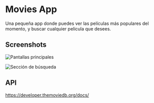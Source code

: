 
# Movies App

Una pequeña app donde puedes ver las películas más populares del momento, y buscar cualquier pelicula que desees.

## Screenshots

![Pantallas principales](https://github.com/user-attachments/assets/9df1ad71-3619-4666-a575-513922d5cabb)

![Sección de búsqueda](https://github.com/user-attachments/assets/8e700cec-1c84-4850-be3b-329512f2c34f)

## API
https://developer.themoviedb.org/docs/
